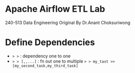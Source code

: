 # Apache Airflow ETL Lab

240-513 Data Engineering
Original By Dr.Anant Choksuriwong

# Define Dependencies

- `> >` : dependency one to one
- `> > [,,...]` : fn out one to multiple
  `> > my_tast >> [my_second_task,my_third_task]`

